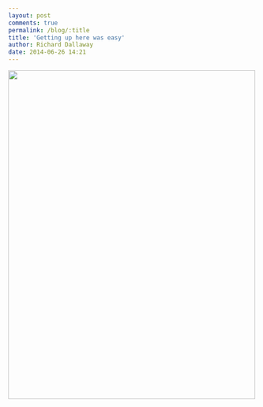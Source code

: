 ```yaml
---
layout: post
comments: true
permalink: /blog/:title
title: 'Getting up here was easy'
author: Richard Dallaway
date: 2014-06-26 14:21
---
```


<div><a href="http://static.skitters.dallaway.com/tp_IMG_20140626_140806.jpg"><img src="http://static.skitters.dallaway.com/tp_thumb_IMG_20140626_140806.jpg" width="500" height="667"/></a></div>


  
      
